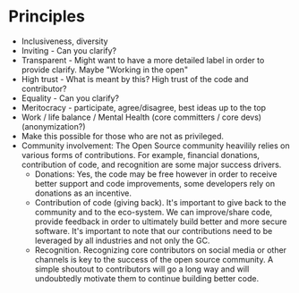 # Principles

* Inclusiveness, diversity
* Inviting - Can you clarify?
* Transparent - Might want to have a more detailed label in order to provide clarify. Maybe "Working in the open" 
* High trust - What is meant by this? High trust of the code and contributor?
* Equality - Can you clarify?
* Meritocracy - participate, agree/disagree, best ideas up to the top
* Work / life balance / Mental Health (core committers / core devs) (anonymization?)
* Make this possible for those who are not as privileged.
* Community involvement: The Open Source community heavilily relies on various forms of contributions. For example, financial donations, contribution of code, and recognition are some major success drivers. 
  * Donations: Yes, the code may be free however in order to receive better support and code improvements, some developers rely on donations as an incentive.
  * Contribution of code (giving back). It's important to give back to the community and to the eco-system. We can improve/share code,  provide feedback in order to ultimately build better and more secure software. It's important to note that our contributions need to be leveraged by all industries and not only the GC.
  * Recognition. Recognizing core contributors on social media or other channels is key to the success of the open source community. A simple shoutout to contributors will go a long way and will undoubtedly motivate them to continue building better code. 
